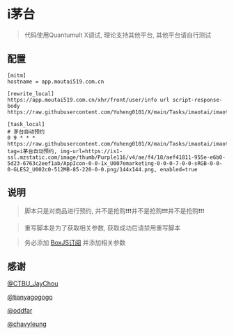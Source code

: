 # i茅台

> 代码使用Quantumult X调试, 理论支持其他平台, 其他平台请自行测试

## 配置

```properties
[mitm]
hostname = app.moutai519.com.cn

[rewrite_local]
https://app.moutai519.com.cn/xhr/front/user/info url script-response-body https://raw.githubusercontent.com/Yuheng0101/X/main/Tasks/imaotai/imaotai.js

[task_local]
# 茅台自动预约
0 9 * * * https://raw.githubusercontent.com/Yuheng0101/X/main/Tasks/imaotai/imaotai.js, tag=i茅台自动预约, img-url=https://is1-ssl.mzstatic.com/image/thumb/Purple116/v4/ae/f4/18/aef41811-955e-e6b0-5d23-6763c2eef1ab/AppIcon-0-0-1x_U007emarketing-0-0-0-7-0-0-sRGB-0-0-0-GLES2_U002c0-512MB-85-220-0-0.png/144x144.png, enabled=true
```

## 说明

> 脚本只是对商品进行预约, 并不是抢购❗❗❗并不是抢购❗❗❗并不是抢购❗❗❗

> 重写脚本是为了获取相关参数, 获取成功后请禁用重写脚本

> 务必添加 [BoxJS订阅](https://raw.githubusercontent.com/Yuheng0101/X/main/Tasks/boxjs.json) 并添加相关参数

## 感谢

[@CTBU_JayChou](https://blog.csdn.net/weixin_47481826/article/details/128893239)

[@tianyagogogo](https://github.com/tianyagogogo/imaotai)

[@oddfar](https://github.com/oddfar/campus-imaotai)

[@chavyleung](https://github.com/chavyleung)